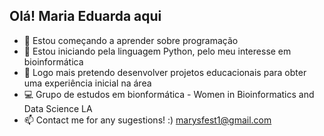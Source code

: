 ## Olá! Maria Eduarda aqui

- 🌱 Estou começando a aprender sobre programação
- 👀 Estou iniciando pela linguagem Python, pelo meu interesse em bioinformática
- 💞️ Logo mais pretendo desenvolver projetos educacionais para obter uma experiência inicial na área
- 💻 Grupo de estudos em bionformática - Women in Bioinformatics and Data Science LA
- 📫 Contact me for any sugestions! :) marysfest1@gmail.com

<!---
mariaeduarda-sf/mariaeduarda-sf is a ✨ special ✨ repository because its `README.md` (this file) appears on your GitHub profile.
You can click the Preview link to take a look at your changes.
--->
